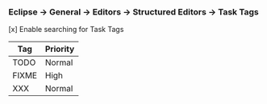 ### Eclipse -> General -> Editors -> Structured Editors -> Task Tags

[x] Enable searching for Task Tags

 |  Tag  | Priority |
 | ----- | -------- |
 | TODO  | Normal   |
 | FIXME | High     |
 | XXX   | Normal   |
